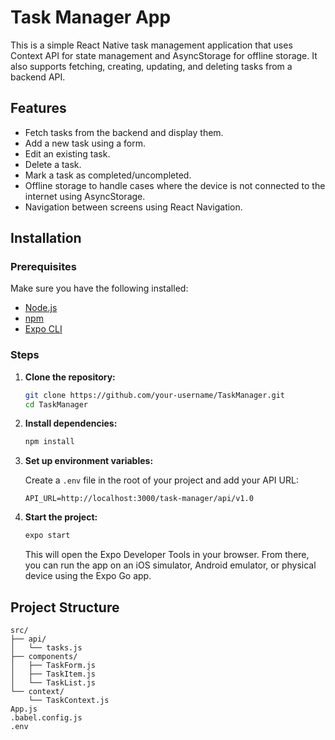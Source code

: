 
# Task Manager App

This is a simple React Native task management application that uses Context API for state management and AsyncStorage for offline storage. It also supports fetching, creating, updating, and deleting tasks from a backend API.

## Features

- Fetch tasks from the backend and display them.
- Add a new task using a form.
- Edit an existing task.
- Delete a task.
- Mark a task as completed/uncompleted.
- Offline storage to handle cases where the device is not connected to the internet using AsyncStorage.
- Navigation between screens using React Navigation.

## Installation

### Prerequisites

Make sure you have the following installed:

- [Node.js](https://nodejs.org/)
- [npm](https://www.npmjs.com/)
- [Expo CLI](https://docs.expo.dev/get-started/installation/)

### Steps

1. **Clone the repository:**

   ```bash
   git clone https://github.com/your-username/TaskManager.git
   cd TaskManager
   ```

2. **Install dependencies:**

   ```bash
   npm install
   ```

3. **Set up environment variables:**

   Create a `.env` file in the root of your project and add your API URL:

   ```env
   API_URL=http://localhost:3000/task-manager/api/v1.0
   ```

4. **Start the project:**

   ```bash
   expo start
   ```

   This will open the Expo Developer Tools in your browser. From there, you can run the app on an iOS simulator, Android emulator, or physical device using the Expo Go app.

## Project Structure

```
src/
├── api/
│   └── tasks.js
├── components/
│   ├── TaskForm.js
│   ├── TaskItem.js
│   └── TaskList.js
└── context/
    └── TaskContext.js
App.js
.babel.config.js
.env
```
